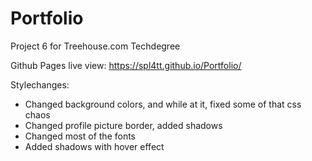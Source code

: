 # Portfolio
Project 6 for Treehouse.com Techdegree

Github Pages live view: https://spl4tt.github.io/Portfolio/

Stylechanges:
- Changed background colors, and while at it, fixed some of that css chaos
- Changed profile picture border, added shadows
- Changed most of the fonts
- Added shadows with hover effect

